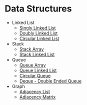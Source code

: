 # Data Structures

- Linked List
  - [Singly Linked List](./linked-list/)
  - [Doubly Linked List](./doubly-linked-list/)
  - [Circular Linked List](./circular-linked-list/)
- Stack
  - [Stack Array](./stack-array/)
  - [Stack Linked List](./stack-linked-list/)
- Queue
  - [Queue Array](./queue-array/)
  - [Queue Linked List](./queue-linked-list/)
  - [Circular Queue](./circular-queue)
  - [Deque - Double Ended Queue](./double-ended-queue/)
- Graph
  - [Adjacency List](./adjacency-list/)
  - [Adjacency Matrix](./adjacency-matrix/)